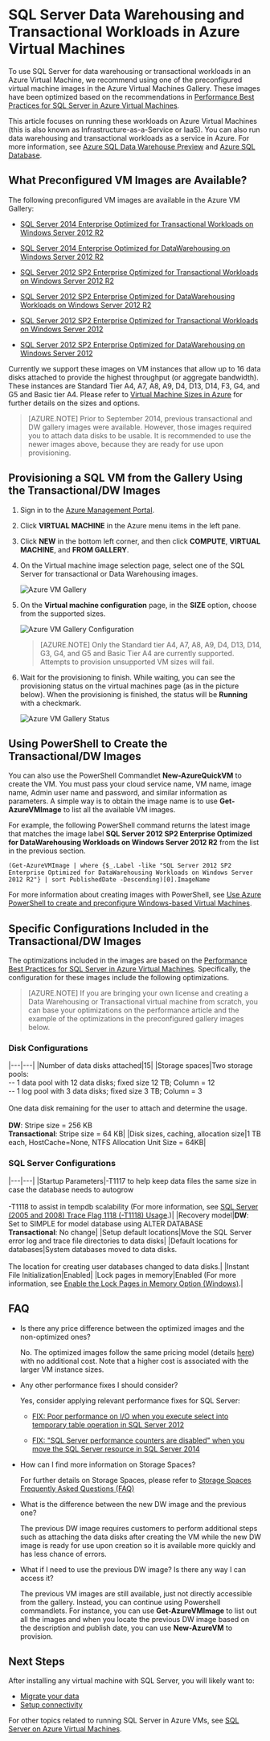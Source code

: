 <!-- deleted in Global -->

<properties 
	pageTitle="SQL Server Data Warehousing and Transactional Workloads in Azure Virtual Machines"
	description="Describes the preconfigured and optimized SQL Server virtual machine images in Azure for data warehousing and OLTP workloads."
	services="virtual-machines"
	documentationCenter="na"
	authors="rothja"
	manager="jeffreyg"
	editor="monicar" />
<tags 
	ms.service="virtual-machines"
	ms.date="08/19/2015"
	wacn.date="" />

# SQL Server Data Warehousing and Transactional Workloads in Azure Virtual Machines

To use SQL Server for data warehousing or transactional workloads in an Azure Virtual Machine, we recommend using one of the preconfigured virtual machine images in the Azure Virtual Machines Gallery. These images have been optimized based on the recommendations in [Performance Best Practices for SQL Server in Azure Virtual Machines](https://msdn.microsoft.com/zh-cn/library/azure/dn133149.aspx).

This article focuses on running these workloads on Azure Virtual Machines (this is also known as Infrastructure-as-a-Service or IaaS). You can also run data warehousing and transactional workloads as a service in Azure. For more information, see [Azure SQL Data Warehouse Preview](/documentation/services/sql-data-warehouse/) and [Azure SQL Database](/documentation/services/sql-databases/).

## What Preconfigured VM Images are Available?

The following preconfigured VM images are available in the Azure VM Gallery:

- [SQL Server 2014 Enterprise Optimized for Transactional Workloads on Windows Server 2012 R2](http://azure.microsoft.com/marketplace/partners/microsoft/sqlserver2014fortransactionalworkloadswindowsserver2012r2/)

- [SQL Server 2014 Enterprise Optimized for DataWarehousing on Windows Server 2012 R2](http://azure.microsoft.com/marketplace/partners/microsoft/sqlserver2014datawarehousingwindowsserver2012r2/)

- [SQL Server 2012 SP2 Enterprise Optimized for Transactional Workloads on Windows Server 2012 R2](http://azure.microsoft.com/marketplace/partners/microsoft/sqlserver2012sp2fortransactionalworkloadswindowsserver2012r2)

- [SQL Server 2012 SP2 Enterprise Optimized for DataWarehousing Workloads on Windows Server 2012 R2](http://azure.microsoft.com/marketplace/partners/microsoft/sqlserver2012sp2datawarehousingworkloadswindowsserver2012r2)

- [SQL Server 2012 SP2 Enterprise Optimized for Transactional Workloads on Windows Server 2012](http://azure.microsoft.com/marketplace/partners/microsoft/sqlserver2012sp2fortransactionalworkloadswindowsserver2012/)

- [SQL Server 2012 SP2 Enterprise Optimized for DataWarehousing on Windows Server 2012](http://azure.microsoft.com/marketplace/partners/microsoft/sqlserver2012sp2datawarehousingworkloadswindowsserver2012/)

Currently we support these images on VM instances that allow up to 16 data disks attached to provide the highest throughput (or aggregate bandwidth). These instances are Standard Tier A4, A7, A8, A9, D4, D13, D14, F3, G4, and G5 and Basic tier A4. Please refer to [Virtual Machine Sizes in Azure](/documentation/articles/virtual-machines-size-specs) for further details on the sizes and options.

>[AZURE.NOTE] Prior to September 2014, previous transactional and DW gallery images were available. However, those images required you to attach data disks to be usable. It is recommended to use the newer images above, because they are ready for use upon provisioning.

## Provisioning a SQL VM from the Gallery Using the Transactional/DW Images

1. Sign in to the [Azure Management Portal](http://manage.windowsazure.cn/).

1. Click **VIRTUAL MACHINE** in the Azure menu items in the left pane.

1. Click **NEW** in the bottom left corner, and then click **COMPUTE**, **VIRTUAL MACHINE**, and **FROM GALLERY**.

1. On the Virtual machine image selection page, select one of the SQL Server for transactional or Data Warehousing images.

	![Azure VM Gallery](./media/virtual-machines-sql-server-dw-and-oltp-workloads/IC814362.png)

1. On the **Virtual machine configuration** page, in the **SIZE** option, choose from the supported sizes.

	![Azure VM Gallery Configuration](./media/virtual-machines-sql-server-dw-and-oltp-workloads/IC814363.png)

	>[AZURE.NOTE] Only the Standard tier A4, A7, A8, A9, D4, D13, D14, G3, G4, and G5 and Basic Tier A4 are currently supported. Attempts to provision unsupported VM sizes will fail.

1. Wait for the provisioning to finish. While waiting, you can see the provisioning status on the virtual machines page (as in the picture below). When the provisioning is finished, the status will be **Running** with a checkmark.

	![Azure VM Gallery Status](./media/virtual-machines-sql-server-dw-and-oltp-workloads/IC814364.png)

## Using PowerShell to Create the Transactional/DW Images

You can also use the PowerShell Commandlet **New-AzureQuickVM** to create the VM. You must pass your cloud service name, VM name, image name, Admin user name and password, and similar information as parameters. A simple way is to obtain the image name is to use **Get-AzureVMImage** to list all the available VM images.

For example, the following PowerShell command returns the latest image that matches the image label **SQL Server 2012 SP2 Enterprise Optimized for DataWarehousing Workloads on Windows Server 2012 R2** from the list in the previous section.

	(Get-AzureVMImage | where {$_.Label -like "SQL Server 2012 SP2 Enterprise Optimized for DataWarehousing Workloads on Windows Server 2012 R2"} | sort PublishedDate -Descending)[0].ImageName

For more information about creating images with PowerShell, see [Use Azure PowerShell to create and preconfigure Windows-based Virtual Machines](/documentation/articles/virtual-machines-ps-create-preconfigure-windows-vms).

## Specific Configurations Included in the Transactional/DW Images

The optimizations included in the images are based on the [Performance Best Practices for SQL Server in Azure Virtual Machines](https://msdn.microsoft.com/zh-cn/library/azure/dn133149.aspx). Specifically, the configuration for these images include the following optimizations.

>[AZURE.NOTE] If you are bringing your own license and creating a Data Warehousing or Transactional virtual machine from scratch, you can base your optimizations on the performance article and the example of the optimizations in the preconfigured gallery images below.

### Disk Configurations


|---|---|
|Number of data disks attached|15|
|Storage spaces|Two storage pools:<br/>-- 1 data pool with 12 data disks; fixed size 12 TB; Column = 12<br/>-- 1 log pool with 3 data disks; fixed size 3 TB; Column = 3<br/><br/>One data disk remaining for the user to attach and determine the usage.<br/><br/>**DW**: Stripe size = 256 KB<br/>**Transactional**: Stripe size = 64 KB|
|Disk sizes, caching, allocation size|1 TB each, HostCache=None, NTFS Allocation Unit Size = 64KB|

### SQL Server Configurations

|---|---|
|Startup Parameters|-T1117 to help keep data files the same size in case the database needs to autogrow<br/><br/>-T1118 to assist in tempdb scalability (For more information, see [SQL Server (2005 and 2008) Trace Flag 1118 (-T1118) Usage](http://blogs.msdn.com/b/psssql/archive/2008/12/17/sql-server-2005-and-2008-trace-flag-1118-t1118-usage.aspx?WT.mc_id=Blog_SQL_Announce_Announce).)|
|Recovery model|**DW**: Set to SIMPLE for model database using ALTER DATABASE<br/>**Transactional**: No change|
|Setup default locations|Move the SQL Server error log and trace file directories to data disks|
|Default locations for databases|System databases moved to data disks.<br/><br/>The location for creating user databases changed to data disks.|
|Instant File Initialization|Enabled|
|Lock pages in memory|Enabled (For more information, see [Enable the Lock Pages in Memory Option (Windows)](https://msdn.microsoft.com/zh-cn/library/ms190730.aspx).|

## FAQ

- Is there any price difference between the optimized images and the non-optimized ones?

	No. The optimized images follow the same pricing model (details [here](/home/features/virtual-machines/#price)) with no additional cost. Note that a higher cost is associated with the larger VM instance sizes.

- Any other performance fixes I should consider?

	Yes, consider applying relevant performance fixes for SQL Server:

	- [FIX: Poor performance on I/O when you execute select into temporary table operation in SQL Server 2012](https://support.microsoft.com/kb/2958012)

	- [FIX: "SQL Server performance counters are disabled" when you move the SQL Server resource in SQL Server 2014](http://support.microsoft.com/kb/2973444)

- How can I find more information on Storage Spaces?

	For further details on Storage Spaces, please refer to [Storage Spaces Frequently Asked Questions (FAQ)](http://social.technet.microsoft.com/wiki/contents/articles/11382.storage-spaces-frequently-asked-questions-faq.aspx)

- What is the difference between the new DW image and the previous one?

	The previous DW image requires customers to perform additional steps such as attaching the data disks after creating the VM while the new DW image is ready for use upon creation so it is available more quickly and has less chance of errors.

- What if I need to use the previous DW image? Is there any way I can access it?

	The previous VM images are still available, just not directly accessible from the gallery. Instead, you can continue using Powershell commandlets. For instance, you can use **Get-AzureVMImage** to list out all the images and when you locate the previous DW image based on the description and publish date, you can use **New-AzureVM** to provision.

## Next Steps

After installing any virtual machine with SQL Server, you will likely want to:

- [Migrate your data](/documentation/articles/virtual-machines-migrate-onpremises-database)
- [Setup connectivity](/documentation/articles/virtual-machines-sql-server-connectivity)

For other topics related to running SQL Server in Azure VMs, see [SQL Server on Azure Virtual Machines](/documentation/articles/virtual-machines-sql-server-infrastructure-services).
